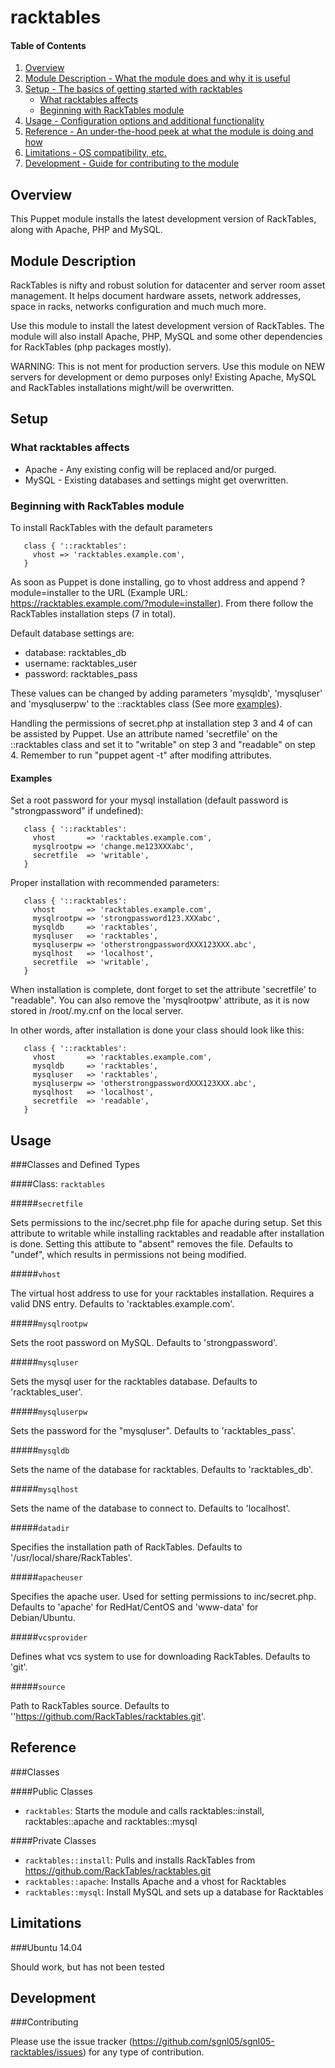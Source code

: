 # racktables

#### Table of Contents

1. [Overview](#overview)
2. [Module Description - What the module does and why it is useful](#module-description)
3. [Setup - The basics of getting started with racktables](#setup)
    * [What racktables affects](#what-racktables-affects)
    * [Beginning with RackTables module](#beginning-with-racktables-module)
4. [Usage - Configuration options and additional functionality](#usage)
5. [Reference - An under-the-hood peek at what the module is doing and how](#reference)
5. [Limitations - OS compatibility, etc.](#limitations)
6. [Development - Guide for contributing to the module](#development)

## Overview

This Puppet module installs the latest development version of RackTables, along with Apache, PHP and MySQL.

## Module Description

RackTables is nifty and robust solution for datacenter and server room asset management. It helps document hardware assets, network addresses, space in racks, networks configuration and much much more.

Use this module to install the latest development version of RackTables. The module will also install Apache, PHP, MySQL and some other dependencies for RackTables (php packages mostly).


WARNING:
This is not ment for production servers. Use this module on NEW servers for development or demo purposes only! 
Existing Apache, MySQL and RackTables installations might/will be overwritten.


## Setup

### What racktables affects

* Apache - Any existing config will be replaced and/or purged.
* MySQL - Existing databases and settings might get overwritten.

### Beginning with RackTables module

To install RackTables with the default parameters

```puppet
   class { '::racktables':
     vhost => 'racktables.example.com',
   }
```

As soon as Puppet is done installing, go to vhost address and append ?module=installer to the URL (Example URL: https://racktables.example.com/?module=installer). From there follow the RackTables installation steps (7 in total).

Default database settings are:
* database: racktables_db
* username: racktables_user
* password: racktables_pass

These values can be changed by adding parameters 'mysqldb', 'mysqluser' and 'mysqluserpw' to the ::racktables class (See more [examples](#examples)).

Handling the permissions of secret.php at installation step 3 and 4 of can be assisted by Puppet. Use an attribute named 'secretfile' on the ::racktables class and set it to "writable" on step 3 and "readable" on step 4. Remember to run "puppet agent -t" after modifing attributes.

#### Examples

Set a root password for your mysql installation (default password is "strongpassword" if undefined):

```puppet
   class { '::racktables':
     vhost       => 'racktables.example.com',
     mysqlrootpw => 'change.me123XXXabc',
     secretfile  => 'writable',
   }
```

Proper installation with recommended parameters:

```puppet
   class { '::racktables':
     vhost       => 'racktables.example.com',
     mysqlrootpw => 'strongpassword123.XXXabc',
     mysqldb     => 'racktables',
     mysqluser   => 'racktables',
     mysqluserpw => 'otherstrongpasswordXXX123XXX.abc',
     mysqlhost   => 'localhost',
     secretfile  => 'writable',
   }
```

When installation is complete, dont forget to set the attribute 'secretfile' to "readable". You can also remove the 'mysqlrootpw' attribute, as it is now stored in /root/.my.cnf on the local server.

In other words, after installation is done your class should look like this:

```puppet
   class { '::racktables':
     vhost       => 'racktables.example.com',
     mysqldb     => 'racktables',
     mysqluser   => 'racktables',
     mysqluserpw => 'otherstrongpasswordXXX123XXX.abc',
     mysqlhost   => 'localhost',
     secretfile  => 'readable',
   }
```
## Usage

###Classes and Defined Types

####Class: `racktables`


#####`secretfile`

Sets permissions to the inc/secret.php file for apache during setup. Set this attribute to writable while installing racktables and readable after installation is done. Setting this attibute to "absent" removes the file. Defaults to "undef", which results in permissions not being modified.

#####`vhost`

The virtual host address to use for your racktables installation. Requires a valid DNS entry. Defaults to 'racktables.example.com'.

#####`mysqlrootpw`

Sets the root password on MySQL. Defaults to 'strongpassword'.

#####`mysqluser`

Sets the mysql user for the racktables database. Defaults to 'racktables_user'.

#####`mysqluserpw`

Sets the password for the "mysqluser". Defaults to 'racktables_pass'. 

#####`mysqldb`

Sets the name of the database for racktables. Defaults to 'racktables_db'.

#####`mysqlhost`

Sets the name of the database to connect to. Defaults to 'localhost'.

#####`datadir`

Specifies the installation path of RackTables. Defaults to '/usr/local/share/RackTables'.

#####`apacheuser`

Specifies the apache user. Used for setting permissions to inc/secret.php. Defaults to 'apache' for RedHat/CentOS and 'www-data' for Debian/Ubuntu.

#####`vcsprovider`

Defines what vcs system to use for downloading RackTables. Defaults to 'git'.

#####`source`

Path to RackTables source. Defaults to ''https://github.com/RackTables/racktables.git'.

## Reference

###Classes

####Public Classes

* `racktables`: Starts the module and calls racktables::install, racktables::apache and racktables::mysql

####Private Classes

* `racktables::install`: Pulls and installs RackTables from https://github.com/RackTables/racktables.git
* `racktables::apache`: Installs Apache and a vhost for Racktables
* `racktables::mysql`: Install MySQL and sets up a database for Racktables


## Limitations

###Ubuntu 14.04

Should work, but has not been tested

## Development

###Contributing

Please use the issue tracker (https://github.com/sgnl05/sgnl05-racktables/issues) for any type of contribution. 
